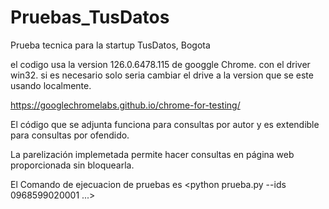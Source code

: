 # Pruebas_TusDatos
Prueba tecnica para la startup TusDatos, Bogota

el codigo usa la version 126.0.6478.115 de googgle Chrome. con el driver win32. si es necesario solo seria cambiar el drive a la version que se este usando localmente. 

https://googlechromelabs.github.io/chrome-for-testing/ 

El código que se adjunta funciona para consultas por autor y es extendible para consultas por ofendido. 

La parelización implemetada permite hacer consultas en página web proporcionada sin bloquearla.  

El Comando de ejecuacion de pruebas es <python prueba.py --ids 0968599020001 ...>